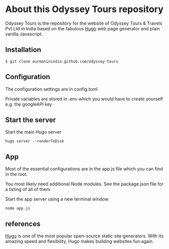 <h1>About this Odyssey Tours repository</h1>

<p>
Odyssey Tours is the repository for the website of Odyssey Tours & Travels Pvt Ltd in India based on the fabulous <a href="https://gohugo.io/" target="_new">Hugo</a> web page generator and plain vanilla Javascript. 
</p>

## Installation

```
$ git clone ourmaninindia.github.com/odyssey-tours
```

## Configuration

The configuration settings are in config.toml 

Private variables are stored in .env which you would have to create yourself e.g. the googleAPI key

## Start the server

Start the main Hugo server

```
hugo server --renderToDisk
```

## App
Most of the essential configurations are in the app.js file which you can find in the root. 

You most likely need additional Node modules. See the package.json file for a listing of all of them.

Start the app server using a new terminal window

```
node app.js
```

## references
[Hugo](https://gohugo.io/) is one of the most popular open-source static site generators. With its amazing speed and flexibility, Hugo makes building websites fun again.

